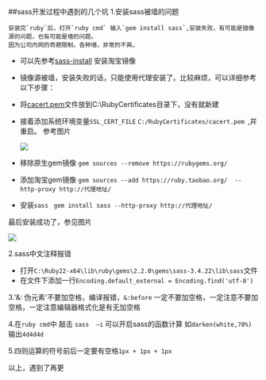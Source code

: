 ##sass开发过程中遇到的几个坑
1.安装sass被墙的问题

	安装完`ruby`后，打开`ruby cmd` 输入`gem install sass`,安装失败，有可能是镜像源的问题，也有可能是墙的问题。
	因为公司内网的奇葩限制，各种墙，非常的不爽。
  - 可以先参考[sass-install](http:w3cplus.com/sassguide/install.html) 安装淘宝镜像
  - 镜像源被墙，安装失败的话，只能使用代理安装了。比较麻烦，可以详细参考以下步骤：
  - 将[cacert.pem](http://files.cnblogs.com/files/phillyx/cacert.rar)文件放到C:\RubyCertificates目录下，没有就新建
  - 接着添加系统环境变量`SSL_CERT_FILE` `C:/RubyCertificates/cacert.pem `,并重启。
       参考图片
       
    ![](http://images.cnblogs.com/cnblogs_com/phillyx/779277/o_20160516114537044.png)
    
  - 移除原生gem镜像
	`gem sources --remove https://rubygems.org/`
  - 添加淘宝gem镜像
	`gem sources --add https://ruby.taobao.org/  --http-proxy http://代理地址/`
  - 安装`sass `
	`gem install sass --http-proxy http://代理地址/`
  
  最后安装成功了，参见图片
  
  ![](http://images.cnblogs.com/cnblogs_com/phillyx/779277/o_20160516114604127.png)

2.sass中文注释报错
  - 打开`C:\Ruby22-x64\lib\ruby\gems\2.2.0\gems\sass-3.4.22\lib\sass`文件
  - 在文件下添加一行`Encoding.default_external = Encoding.find('utf-8')`
  
3.'&: 伪元素'不要加空格，编译报错，`&:before` 一定不要加空格，一定注意不要加空格，一定注意编辑器格式化是有无加空格

4.在`ruby cmd`中 敲击 `sass  –i`  可以开启sass的函数计算
  如`darken(white,70%)` 输出`4d4d4d`
  
5.四则运算的符号前后一定要有空格`1px + 1px + 1px`

以上，遇到了再更
